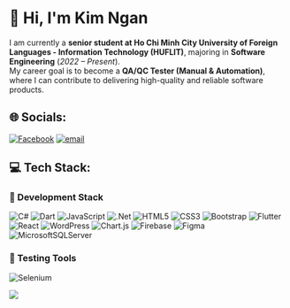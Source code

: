 # 👋 Hi, I'm Kim Ngan  

I am currently a **senior student at Ho Chi Minh City University of Foreign Languages - Information Technology (HUFLIT)**, majoring in **Software Engineering** (*2022 – Present*).  
My career goal is to become a **QA/QC Tester (Manual & Automation)**, where I can contribute to delivering high-quality and reliable software products.  

## 🌐 Socials:
[![Facebook](https://img.shields.io/badge/Facebook-%231877F2.svg?logo=Facebook&logoColor=white)](https://www.facebook.com/dangthikimngan3006) [![email](https://img.shields.io/badge/Email-D14836?logo=gmail&logoColor=white)](mailto:dangthikimngan2004@gmail.com) 


## 💻 Tech Stack:
### 🔹 Development Stack
![C#](https://img.shields.io/badge/c%23-%23239120.svg?style=for-the-badge&logo=csharp&logoColor=white) ![Dart](https://img.shields.io/badge/dart-%230175C2.svg?style=for-the-badge&logo=dart&logoColor=white) ![JavaScript](https://img.shields.io/badge/javascript-%23323330.svg?style=for-the-badge&logo=javascript&logoColor=%23F7DF1E) ![.Net](https://img.shields.io/badge/.NET-5C2D91?style=for-the-badge&logo=.net&logoColor=white) ![HTML5](https://img.shields.io/badge/html5-%23E34F26.svg?style=for-the-badge&logo=html5&logoColor=white) ![CSS3](https://img.shields.io/badge/css3-%231572B6.svg?style=for-the-badge&logo=css3&logoColor=white) ![Bootstrap](https://img.shields.io/badge/bootstrap-%238511FA.svg?style=for-the-badge&logo=bootstrap&logoColor=white) ![Flutter](https://img.shields.io/badge/Flutter-%2302569B.svg?style=for-the-badge&logo=Flutter&logoColor=white) ![React](https://img.shields.io/badge/react-%2320232a.svg?style=for-the-badge&logo=react&logoColor=%2361DAFB) ![WordPress](https://img.shields.io/badge/WordPress-%23117AC9.svg?style=for-the-badge&logo=WordPress&logoColor=white) ![Chart.js](https://img.shields.io/badge/chart.js-F5788D.svg?style=for-the-badge&logo=chart.js&logoColor=white) ![Firebase](https://img.shields.io/badge/firebase-a08021?style=for-the-badge&logo=firebase&logoColor=ffcd34) ![Figma](https://img.shields.io/badge/figma-%23F24E1E.svg?style=for-the-badge&logo=figma&logoColor=white) ![MicrosoftSQLServer](https://img.shields.io/badge/Microsoft%20SQL%20Server-CC2927?style=for-the-badge&logo=microsoft%20sql%20server&logoColor=white)

### 🔹 Testing Tools
![Selenium](https://img.shields.io/badge/Selenium-%2343B02A.svg?style=for-the-badge&logo=Selenium&logoColor=white)  

[![](https://visitcount.itsvg.in/api?id=kngan306&icon=0&color=0)](https://visitcount.itsvg.in)

<!-- Proudly created with GPRM ( https://gprm.itsvg.in ) -->

